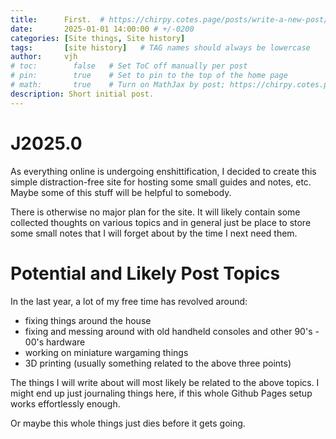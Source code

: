 ```yaml
---
title:      First.  # https://chirpy.cotes.page/posts/write-a-new-post/
date:       2025-01-01 14:00:00 # +/-0200
categories: [Site things, Site history]
tags:       [site history]   # TAG names should always be lowercase
author:     vjh
# toc:        false   # Set ToC off manually per post
# pin:        true    # Set to pin to the top of the home page
# math:       true    # Turn on MathJax by post; https://chirpy.cotes.page/posts/write-a-new-post/#mathematics
description: Short initial post.
---
```


# J2025.0

As everything online is undergoing enshittification, I decided to create this simple distraction-free site for hosting some small guides and notes, etc. Maybe some of this stuff will be helpful to somebody.

There is otherwise no major plan for the site. It will likely contain some collected thoughts on various topics and in general just be place to store some small notes that I will forget about by the time I next need them.

# Potential and Likely Post Topics

In the last year, a lot of my free time has revolved around:

- fixing things around the house
- fixing and messing around with old handheld consoles and other 90's - 00's hardware
- working on miniature wargaming things
- 3D printing (usually something related to the above three points)

The things I will write about will most likely be related to the above topics. I might end up just journaling things here, if this whole Github Pages setup works effortlessly enough.

Or maybe this whole things just dies before it gets going.
